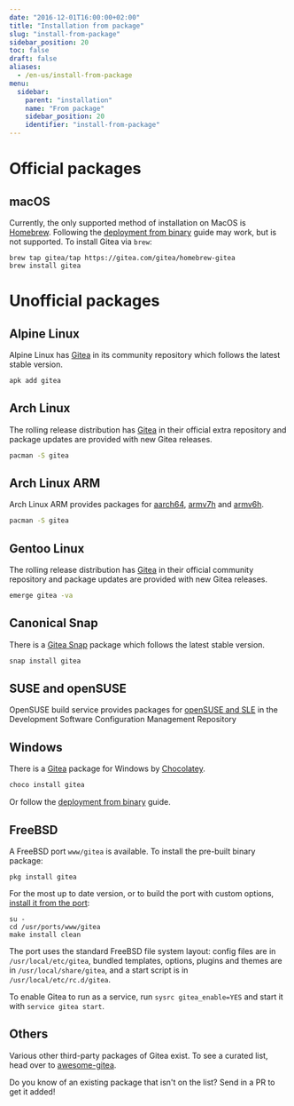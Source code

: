 ```yaml
---
date: "2016-12-01T16:00:00+02:00"
title: "Installation from package"
slug: "install-from-package"
sidebar_position: 20
toc: false
draft: false
aliases:
  - /en-us/install-from-package
menu:
  sidebar:
    parent: "installation"
    name: "From package"
    sidebar_position: 20
    identifier: "install-from-package"
---
```


# Official packages

## macOS

Currently, the only supported method of installation on MacOS is [Homebrew](http://brew.sh/).
Following the [deployment from binary](installation/from-binary.md) guide may work,
but is not supported. To install Gitea via `brew`:

```
brew tap gitea/tap https://gitea.com/gitea/homebrew-gitea
brew install gitea
```

# Unofficial packages

## Alpine Linux

Alpine Linux has [Gitea](https://pkgs.alpinelinux.org/packages?name=gitea&branch=edge) in its community repository which follows the latest stable version.

```sh
apk add gitea
```

## Arch Linux

The rolling release distribution has [Gitea](https://www.archlinux.org/packages/extra/x86_64/gitea/) in their official extra repository and package updates are provided with new Gitea releases.

```sh
pacman -S gitea
```

## Arch Linux ARM

Arch Linux ARM provides packages for [aarch64](https://archlinuxarm.org/packages/aarch64/gitea), [armv7h](https://archlinuxarm.org/packages/armv7h/gitea) and [armv6h](https://archlinuxarm.org/packages/armv6h/gitea).

```sh
pacman -S gitea
```

## Gentoo Linux

The rolling release distribution has [Gitea](https://packages.gentoo.org/packages/www-apps/gitea) in their official community repository and package updates are provided with new Gitea releases.

```sh
emerge gitea -va
```

## Canonical Snap

There is a [Gitea Snap](https://snapcraft.io/gitea) package which follows the latest stable version.

```sh
snap install gitea
```

## SUSE and openSUSE

OpenSUSE build service provides packages for [openSUSE and SLE](https://software.opensuse.org/download/package?package=gitea&project=devel%3Atools%3Ascm)
in the Development Software Configuration Management Repository

## Windows

There is a [Gitea](https://chocolatey.org/packages/gitea) package for Windows by [Chocolatey](https://chocolatey.org/).

```sh
choco install gitea
```

Or follow the [deployment from binary](installation/from-binary.md) guide.

## FreeBSD

A FreeBSD port `www/gitea` is available. To install the pre-built binary package:

```
pkg install gitea
```

For the most up to date version, or to build the port with custom options,
[install it from the port](https://www.freebsd.org/doc/handbook/ports-using.html):

```
su -
cd /usr/ports/www/gitea
make install clean
```

The port uses the standard FreeBSD file system layout: config files are in `/usr/local/etc/gitea`,
bundled templates, options, plugins and themes are in `/usr/local/share/gitea`, and a start script
is in `/usr/local/etc/rc.d/gitea`.

To enable Gitea to run as a service, run `sysrc gitea_enable=YES` and start it with `service gitea start`.

## Others

Various other third-party packages of Gitea exist.
To see a curated list, head over to [awesome-gitea](https://gitea.com/gitea/awesome-gitea/src/branch/master/README.md#user-content-packages).

Do you know of an existing package that isn't on the list? Send in a PR to get it added!
